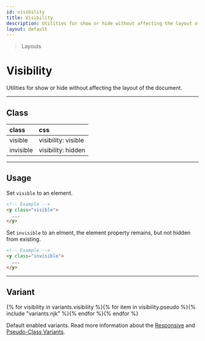 ```yaml
---
id: visibility
title: Visibility
description: Utilities for show or hide without affecting the layout of the document.
layout: default
---
```


> Layouts

# Visibility

Utilities for show or hide without affecting the layout of the document.

---

## Class

| <span class="px-3 py-1 text-white (dark)text-charcoal-100 bg-charcoal-100 (dark)bg-gray-600 rounded-full">class</span> | <span class="px-3 py-1 text-white (dark)text-charcoal-100 bg-charcoal-100 (dark)bg-gray-600 rounded-full">css</span> |
|:--|:--|
| visible | visibility: visible |
| invisible | visibility: hidden |

---

## Usage

Set `visible` to an element.

<y class="my-2 mx-auto w-64">
  <y class="flex justify-center bg-red-300">
    <y class="w-32 h-24 bg-gray-300"></y>
    <y class="w-32 h-24 bg-gray-500 visible"></y>
    <y class="w-32 h-24 bg-gray-300"></y>
  </y>
</y>

```html
<!-- Example -->
<y class="visible">
  ...
</y>
```

Set `invisible` to an elment, the element property remains, but not hidden from existing.

<y class="my-2 mx-auto w-64">
  <y class="flex justify-center bg-red-300">
    <y class="w-32 h-24 bg-gray-300"></y>
    <y class="w-32 h-24 bg-gray-500 invisible"></y>
    <y class="w-32 h-24 bg-gray-300"></y>
  </y>
</y>

```html
<!-- Example -->
<y class="invisible">
  ...
</y>
```

---

## Variant

<y class="flex flex-gap-2 flex-wrap justify-start items-center">{% for visibility in variants.visibility %}{% for item in visibility.pseudo %}{% include "variants.njk" %}{% endfor %}{% endfor %}</y>

Default enabled variants. Read more information about the [Responsive](/responsive) and [Pseudo-Class Variants](/pseudo-class-variants/).
